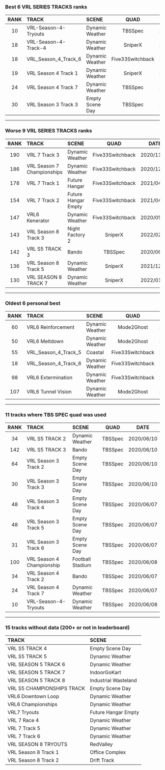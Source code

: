 ### Best 6 VRL SERIES TRACKS ranks
|RANK|TRACK|SCENE|QUAD|DATE|
|:---:|:---|:---|:---:|:---:|
|10|VRL-Season-4-Tryouts|Dynamic Weather|TBSSpec|2020/06/08|
|18|VRL-Season-4-Track-4|Dynamic Weather|SniperX|2021/12/21|
|18|VRL_Season_4_Track_6|Dynamic Weather|Five33Switchback|2020/04/13|
|19|VRL Season 4 Track 1|Dynamic Weather|SniperX|2022/02/06|
|24|VRL Season 4 Track 7|Dynamic Weather|TBSSpec|2020/06/07|
|30|VRL Season 3 Track 3|Empty Scene Day|TBSSpec|2020/06/10|
---
### Worse 9 VRL SERIES TRACKS ranks
|RANK|TRACK|SCENE|QUAD|DATE|
|:---:|:---|:---|:---:|:---:|
|190|VRL 7 Track 3|Dynamic Weather|Five33Switchback|2020/11/28|
|186|VRL Season 7 Championships|Dynamic Weather|Five33Switchback|2020/12/29|
|178|VRL 7 Track 1|Future Hangar|Five33Switchback|2021/04/03|
|154|VRL 7 Track 2|Future Hangar Empty|Five33Switchback|2021/04/03|
|147|VRL6 Kenerator|Dynamic Weather|Five33Switchback|2020/05/30|
|143|VRL Season 8 Track 3|Night Factory 2|SniperX|2022/02/09|
|142|VRL S5 TRACK 3|Bando|TBSSpec|2020/06/10|
|136|VRL Season 8 Track 5|Dynamic Weather|SniperX|2021/12/20|
|130|VRL SEASON 8 TRACK 7|Dynamic Weather|SniperX|2022/01/28|
---
### Oldest 6 personal best
|RANK|TRACK|SCENE|QUAD|DATE|
|:---:|:---|:---|:---:|:---:|
|60|VRL6 Reinforcement|Dynamic Weather|Mode2Ghost|2020/04/09|
|50|VRL6 Meltdown|Dynamic Weather|Mode2Ghost|2020/04/12|
|55|VRL_Season_4_Track_5|Coastal|Five33Switchback|2020/04/13|
|18|VRL_Season_4_Track_6|Dynamic Weather|Five33Switchback|2020/04/13|
|98|VRL6 Extermination|Dynamic Weather|Five33Switchback|2020/04/14|
|107|VRL6 Tunnel Vision|Dynamic Weather|Mode2Ghost|2020/04/16|
---
### 11 tracks where TBS SPEC quad was used
|RANK|TRACK|SCENE|QUAD|DATE|
|:---:|:---|:---|:---:|:---:|
|34|VRL S5 TRACK 2|Dynamic Weather|TBSSpec|2020/06/10|
|142|VRL S5 TRACK 3|Bando|TBSSpec|2020/06/10|
|64|VRL Season 3 Track 2|Empty Scene Day|TBSSpec|2020/06/10|
|30|VRL Season 3 Track 3|Empty Scene Day|TBSSpec|2020/06/10|
|48|VRL Season 3 Track 4|Empty Scene Day|TBSSpec|2020/06/07|
|48|VRL Season 3 Track 5|Empty Scene Day|TBSSpec|2020/06/07|
|31|VRL Season 3 Track 6|Empty Scene Day|TBSSpec|2020/06/07|
|100|VRL Season 4 Championship|Football Stadium|TBSSpec|2020/06/08|
|34|VRL Season 4 Track 2|Bando|TBSSpec|2020/06/07|
|24|VRL Season 4 Track 7|Dynamic Weather|TBSSpec|2020/06/07|
|10|VRL-Season-4-Tryouts|Dynamic Weather|TBSSpec|2020/06/08|
---
### 15 tracks without data (200+ or not in leaderboard)
|TRACK|SCENE|
|:---|:---|
|VRL S5 TRACK 4|Empty Scene Day|
|VRL S5 TRACK 5|Dynamic Weather|
|VRL SEASON 5 TRACK 6|Dynamic Weather|
|VRL SEASON 5 TRACK 7|IndoorGoKart|
|VRL SEASON 5 TRACK 8|Industrial Wasteland|
|VRL S5 CHAMPIONSHIPS TRACK|Empty Scene Day|
|VRL6 Downtown Loop|Dynamic Weather|
|VRL6 Championships|Dynamic Weather|
|VRL7 Tryouts|Future Hangar Empty|
|VRL 7 Race 4|Dynamic Weather|
|VRL 7 Track 5|Dynamic Weather|
|VRL 7 Track 6|Dynamic Weather|
|VRL SEASON 8 TRYOUTS|RedValley|
|VRL Season 8 Track 1|Office Complex|
|VRL Season 8 Track 2|Drift Track|

